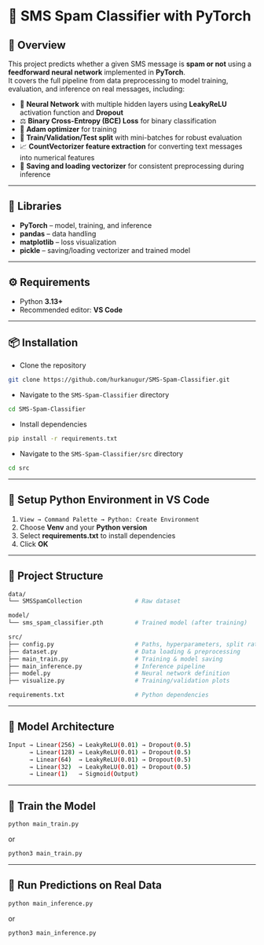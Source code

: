 # 📧 SMS Spam Classifier with PyTorch

## 📖 Overview
This project predicts whether a given SMS message is **spam or not** using a **feedforward neural network** implemented in **PyTorch**.  
It covers the full pipeline from data preprocessing to model training, evaluation, and inference on real messages, including:

- 🧠 **Neural Network** with multiple hidden layers using **LeakyReLU** activation function and **Dropout**
- ⚖️ **Binary Cross-Entropy (BCE) Loss** for binary classification  
- 🔄 **Adam optimizer** for training  
- 🔀 **Train/Validation/Test split** with mini-batches for robust evaluation  
- 📈 **CountVectorizer feature extraction** for converting text messages into numerical features  
- 💾 **Saving and loading vectorizer** for consistent preprocessing during inference 

---

## 🧩 Libraries
- **PyTorch** – model, training, and inference  
- **pandas** – data handling  
- **matplotlib** – loss visualization  
- **pickle** – saving/loading vectorizer and trained model

---

## ⚙️ Requirements

- Python **3.13+**
- Recommended editor: **VS Code**

---

## 📦 Installation

- Clone the repository
```bash
git clone https://github.com/hurkanugur/SMS-Spam-Classifier.git
```

- Navigate to the `SMS-Spam-Classifier` directory
```bash
cd SMS-Spam-Classifier
```

- Install dependencies
```bash
pip install -r requirements.txt
```

- Navigate to the `SMS-Spam-Classifier/src` directory
```bash
cd src
```

---

## 🔧 Setup Python Environment in VS Code

1. `View → Command Palette → Python: Create Environment`  
2. Choose **Venv** and your **Python version**  
3. Select **requirements.txt** to install dependencies  
4. Click **OK**

---

## 📂 Project Structure

```bash
data/
└── SMSSpamCollection               # Raw dataset

model/
└── sms_spam_classifier.pth         # Trained model (after training)

src/
├── config.py                       # Paths, hyperparameters, split ratios
├── dataset.py                      # Data loading & preprocessing
├── main_train.py                   # Training & model saving
├── main_inference.py               # Inference pipeline
├── model.py                        # Neural network definition
├── visualize.py                    # Training/validation plots

requirements.txt                    # Python dependencies
```

---

## 📂 Model Architecture

```bash
Input → Linear(256) → LeakyReLU(0.01) → Dropout(0.5)  
      → Linear(128) → LeakyReLU(0.01) → Dropout(0.5)  
      → Linear(64)  → LeakyReLU(0.01) → Dropout(0.5)  
      → Linear(32)  → LeakyReLU(0.01) → Dropout(0.5)  
      → Linear(1)   → Sigmoid(Output)
```

---

## 📂 Train the Model
```bash
python main_train.py
```
or
```bash
python3 main_train.py
```

---

## 📂 Run Predictions on Real Data
```bash
python main_inference.py
```
or
```bash
python3 main_inference.py
```
